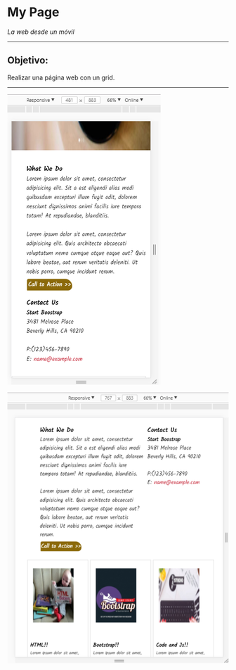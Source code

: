 # **My Page**
_La web desde un móvil_

***
## Objetivo:
Realizar una página web con un grid.

***
![](assets/images/uno.png)

![](assets/images/dos.png)